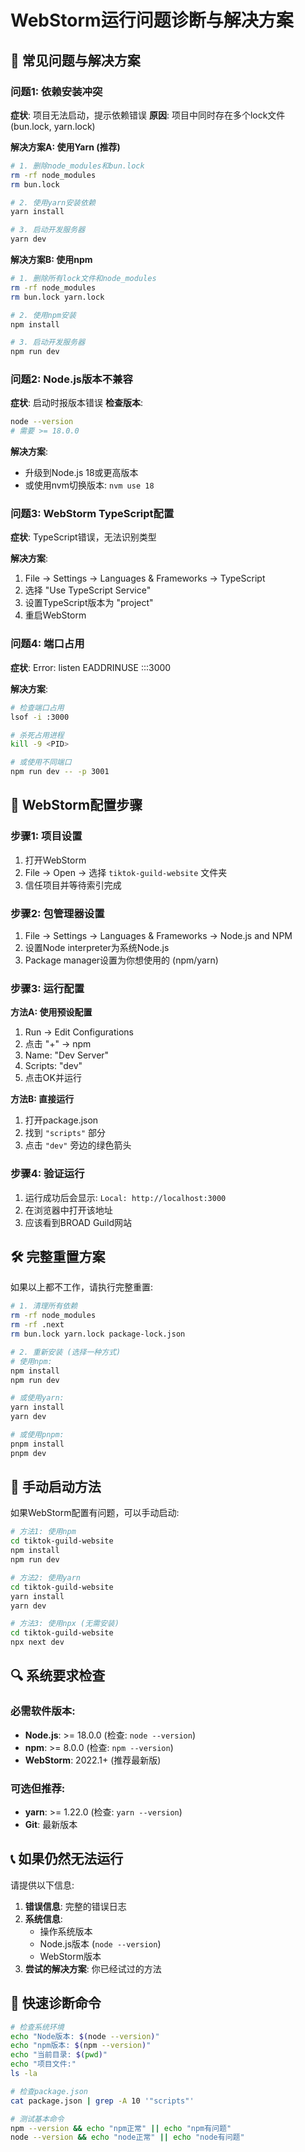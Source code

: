 # WebStorm运行问题诊断与解决方案

## 🚨 常见问题与解决方案

### 问题1: 依赖安装冲突
**症状**: 项目无法启动，提示依赖错误
**原因**: 项目中同时存在多个lock文件 (bun.lock, yarn.lock)

**解决方案A: 使用Yarn (推荐)**
```bash
# 1. 删除node_modules和bun.lock
rm -rf node_modules
rm bun.lock

# 2. 使用yarn安装依赖
yarn install

# 3. 启动开发服务器
yarn dev
```

**解决方案B: 使用npm**
```bash
# 1. 删除所有lock文件和node_modules
rm -rf node_modules
rm bun.lock yarn.lock

# 2. 使用npm安装
npm install

# 3. 启动开发服务器
npm run dev
```

### 问题2: Node.js版本不兼容
**症状**: 启动时报版本错误
**检查版本**:
```bash
node --version
# 需要 >= 18.0.0
```

**解决方案**:
- 升级到Node.js 18或更高版本
- 或使用nvm切换版本: `nvm use 18`

### 问题3: WebStorm TypeScript配置
**症状**: TypeScript错误，无法识别类型

**解决方案**:
1. File → Settings → Languages & Frameworks → TypeScript
2. 选择 "Use TypeScript Service"
3. 设置TypeScript版本为 "project"
4. 重启WebStorm

### 问题4: 端口占用
**症状**: Error: listen EADDRINUSE :::3000

**解决方案**:
```bash
# 检查端口占用
lsof -i :3000

# 杀死占用进程
kill -9 <PID>

# 或使用不同端口
npm run dev -- -p 3001
```

## 🔧 WebStorm配置步骤

### 步骤1: 项目设置
1. 打开WebStorm
2. File → Open → 选择 `tiktok-guild-website` 文件夹
3. 信任项目并等待索引完成

### 步骤2: 包管理器设置
1. File → Settings → Languages & Frameworks → Node.js and NPM
2. 设置Node interpreter为系统Node.js
3. Package manager设置为你想使用的 (npm/yarn)

### 步骤3: 运行配置
**方法A: 使用预设配置**
1. Run → Edit Configurations
2. 点击 "+" → npm
3. Name: "Dev Server"
4. Scripts: "dev"
5. 点击OK并运行

**方法B: 直接运行**
1. 打开package.json
2. 找到 `"scripts"` 部分
3. 点击 `"dev"` 旁边的绿色箭头

### 步骤4: 验证运行
1. 运行成功后会显示: `Local: http://localhost:3000`
2. 在浏览器中打开该地址
3. 应该看到BROAD Guild网站

## 🛠️ 完整重置方案

如果以上都不工作，请执行完整重置:

```bash
# 1. 清理所有依赖
rm -rf node_modules
rm -rf .next
rm bun.lock yarn.lock package-lock.json

# 2. 重新安装 (选择一种方式)
# 使用npm:
npm install
npm run dev

# 或使用yarn:
yarn install
yarn dev

# 或使用pnpm:
pnpm install
pnpm dev
```

## 📱 手动启动方法

如果WebStorm配置有问题，可以手动启动:

```bash
# 方法1: 使用npm
cd tiktok-guild-website
npm install
npm run dev

# 方法2: 使用yarn
cd tiktok-guild-website
yarn install
yarn dev

# 方法3: 使用npx (无需安装)
cd tiktok-guild-website
npx next dev
```

## 🔍 系统要求检查

### 必需软件版本:
- **Node.js**: >= 18.0.0 (检查: `node --version`)
- **npm**: >= 8.0.0 (检查: `npm --version`)
- **WebStorm**: 2022.1+ (推荐最新版)

### 可选但推荐:
- **yarn**: >= 1.22.0 (检查: `yarn --version`)
- **Git**: 最新版本

## 📞 如果仍然无法运行

请提供以下信息:
1. **错误信息**: 完整的错误日志
2. **系统信息**:
   - 操作系统版本
   - Node.js版本 (`node --version`)
   - WebStorm版本
3. **尝试的解决方案**: 你已经试过的方法

## 🎯 快速诊断命令

```bash
# 检查系统环境
echo "Node版本: $(node --version)"
echo "npm版本: $(npm --version)"
echo "当前目录: $(pwd)"
echo "项目文件:"
ls -la

# 检查package.json
cat package.json | grep -A 10 '"scripts"'

# 测试基本命令
npm --version && echo "npm正常" || echo "npm有问题"
node --version && echo "node正常" || echo "node有问题"
```

